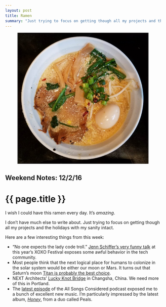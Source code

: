 ```yaml
---
layout: post
title: Ramen
summary: "Just trying to focus on getting though all my projects and the holidays with my sanity intact."
---
```


<figure>
  <img src="/img/medium/1*OuTWQkT0XPGrrLqKsfFBaA.jpeg">
</figure>

<h2 class="kicker">Weekend Notes: 12/2/16</h2>

# {{ page.title }}

I wish I could have this ramen every day. It’s *amazing*.

I don’t have much else to write about. Just trying to focus on getting though all my projects and the holidays with my sanity intact.

Here are a few interesting things from this week:

* “No one expects the lady code troll.” <a href="https://www.youtube.com/watch?v=wewAC5X_CZ8">Jenn Schiffer’s very funny talk</a> at this year’s XOXO Festival exposes some awful behavior in the tech community.
* Most people think that the next logical place for humans to colonize in the solar system would be either our moon or Mars. It turns out that Saturn’s moon <a href="https://blogs.scientificamerican.com/guest-blog/lets-colonize-titan/">Titan is probably the best choice</a>.
* NEXT Architects’ <a href="http://thecoolhunter.net/lucky-knot-bridge-changsha-china/">Lucky Knot Bridge</a> in Changsha, China. We need more of this in Portland.
* The <a href="http://www.npr.org/sections/allsongs/2016/11/29/503711921/new-mix-laura-marling-weyes-blood-sam-phillips-more">latest episode</a> of the All Songs Considered podcast exposed me to a bunch of excellent new music. I’m particularly impressed by the latest album, <a href="https://friendsrecords.bandcamp.com/album/honey">*Honey*</a>, from a duo called Peals.️️
